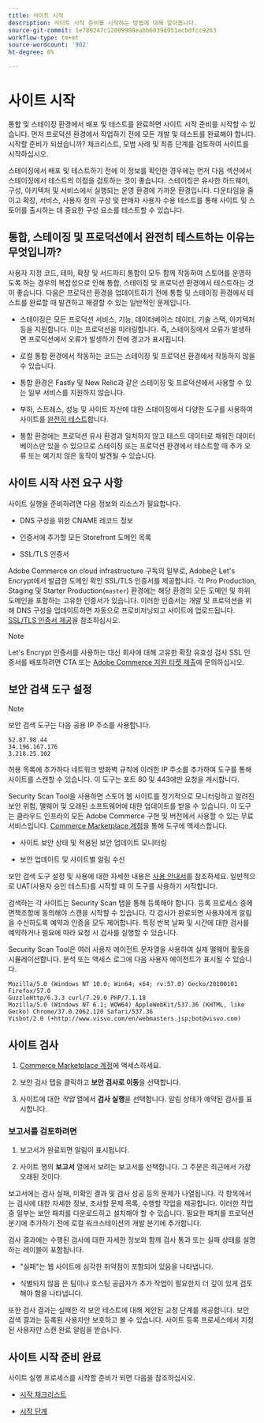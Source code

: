 ```yaml
---
title: 사이트 시작
description: 사이트 시작 준비를 시작하는 방법에 대해 알아봅니다.
source-git-commit: 1e789247c12009908eabb6039d951acbdfcc9263
workflow-type: tm+mt
source-wordcount: '902'
ht-degree: 0%

---
```


# 사이트 시작

통합 및 스테이징 환경에서 배포 및 테스트를 완료하면 사이트 시작 준비를 시작할 수 있습니다. 먼저 프로덕션 환경에서 작업하기 전에 모든 개발 및 테스트를 완료해야 합니다. 시작할 준비가 되셨습니까? 체크리스트, 모범 사례 및 최종 단계를 검토하여 사이트를 시작하십시오.

스테이징에서 배포 및 테스트하기 전에 이 정보를 확인한 경우에는 먼저 다음 섹션에서 스테이징에서 테스트의 이점을 검토하는 것이 좋습니다. 스테이징은 유사한 하드웨어, 구성, 아키텍처 및 서비스에서 실행되는 운영 환경에 가까운 환경입니다. 다운타임을 줄이고 확장, 서비스, 사용자 정의 구성 및 판매자 사용자 수용 테스트를 통해 사이트 및 스토어를 출시하는 데 중요한 구성 요소를 테스트할 수 있습니다.

## 통합, 스테이징 및 프로덕션에서 완전히 테스트하는 이유는 무엇입니까?

사용자 지정 코드, 테마, 확장 및 서드파티 통합이 모두 함께 작동하여 스토어를 운영하도록 하는 경우의 복잡성으로 인해 통합, 스테이징 및 프로덕션 환경에서 테스트하는 것이 좋습니다. 다음은 프로덕션 환경을 업데이트하기 전에 통합 및 스테이징 환경에서 테스트를 완료할 때 발견하고 해결할 수 있는 일반적인 문제입니다.

- 스테이징은 모든 프로덕션 서비스, 기능, 데이터베이스 데이터, 기술 스택, 아키텍처 등을 지원합니다. 이는 프로덕션을 미러링합니다. 즉, 스테이징에서 오류가 발생하면 프로덕션에서 오류가 발생하기 전에 경고가 표시됩니다.

- 로컬 통합 환경에서 작동하는 코드는 스테이징 및 프로덕션 환경에서 작동하지 않을 수 있습니다.

- 통합 환경은 Fastly 및 New Relic과 같은 스테이징 및 프로덕션에서 사용할 수 있는 일부 서비스를 지원하지 않습니다.

- 부하, 스트레스, 성능 및 사이트 자산에 대한 스테이징에서 다양한 도구를 사용하여 사이트를 [완전히 테스트](../test/guidance.md)합니다.

- 통합 환경에는 프로덕션 유사 환경과 일치하지 않고 테스트 데이터로 채워진 데이터베이스만 있을 수 있으므로 스테이징 또는 프로덕션 환경에서 테스트할 때 추가 오류 또는 예기치 않은 동작이 발견될 수 있습니다.

## 사이트 시작 사전 요구 사항

사이트 실행을 준비하려면 다음 정보와 리소스가 필요합니다.

- DNS 구성을 위한 CNAME 레코드 정보

- 인증서에 추가할 모든 Storefront 도메인 목록

- SSL/TLS 인증서

Adobe Commerce on cloud infrastructure 구독의 일부로, Adobe은 Let&#39;s Encrypt에서 발급한 도메인 확인 SSL/TLS 인증서를 제공합니다. 각 Pro Production, Staging 및 Starter Production(`master`) 환경에는 해당 환경의 모든 도메인 및 하위 도메인을 포함하는 고유한 인증서가 있습니다. 이러한 인증서는 개발 및 프로덕션을 위해 DNS 구성을 업데이트하면 자동으로 프로비저닝되고 사이트에 업로드됩니다. [SSL/TLS 인증서 제공](../cdn/fastly-configuration.md#provision-ssltls-certificates)을 참조하십시오.

>[!NOTE]
>
>Let&#39;s Encrypt 인증서를 사용하는 대신 회사에 대해 고유한 확장 유효성 검사 SSL 인증서를 배포하려면 CTA 또는 [Adobe Commerce 지원 티켓 제출](https://experienceleague.adobe.com/docs/commerce-knowledge-base/kb/help-center-guide/magento-help-center-user-guide.html?lang=ko#submit-ticket)에 문의하십시오.

## 보안 검색 도구 설정

>[!NOTE]
>
>보안 검색 도구는 다음 공용 IP 주소를 사용합니다.
>
>```text
>52.87.98.44
>34.196.167.176
>3.218.25.102
>```
>
>허용 목록에 추가하다 네트워크 방화벽 규칙에 이러한 IP 주소를 추가하여 도구를 통해 사이트를 스캔할 수 있습니다. 이 도구는 포트 80 및 443에만 요청을 게시합니다.

Security Scan Tool을 사용하면 스토어 웹 사이트를 정기적으로 모니터링하고 알려진 보안 위험, 맬웨어 및 오래된 소프트웨어에 대한 업데이트를 받을 수 있습니다. 이 도구는 클라우드 인프라의 모든 Adobe Commerce 구현 및 버전에서 사용할 수 있는 무료 서비스입니다. [Commerce Marketplace 계정](https://account.magento.com/customer/account/login)을 통해 도구에 액세스합니다.

- 사이트 보안 상태 및 적용된 보안 업데이트 모니터링

- 보안 업데이트 및 사이트별 알림 수신

보안 검색 도구 설정 및 사용에 대한 자세한 내용은 [사용 안내서](https://experienceleague.adobe.com/ko/docs/commerce-admin/systems/security/security-scan)를 참조하세요. 일반적으로 UAT(사용자 승인 테스트)를 시작할 때 이 도구를 사용하기 시작합니다.

검색하는 각 사이트는 Security Scan 탭을 통해 등록해야 합니다. 등록 프로세스 중에 면책조항에 동의해야 스캔을 시작할 수 있습니다. 각 검사가 완료되면 사용자에게 알림을 수신하도록 예약과 인증을 모두 제어합니다. 특정 반복 날짜 및 시간에 대한 검사를 예약하거나 필요에 따라 요청 시 검사를 실행할 수 있습니다.

Security Scan Tool은 여러 사용자 에이전트 문자열을 사용하여 실제 맬웨어 활동을 시뮬레이션합니다. 분석 또는 액세스 로그에 다음 사용자 에이전트가 표시될 수 있습니다.

```text
Mozilla/5.0 (Windows NT 10.0; Win64; x64; rv:57.0) Gecko/20100101 Firefox/57.0
GuzzleHttp/6.3.3 curl/7.29.0 PHP/7.1.18
Mozilla/5.0 (Windows NT 6.1; WOW64) AppleWebKit/537.36 (KHTML, like Gecko) Chrome/37.0.2062.120 Safari/537.36
Visbot/2.0 (+http://www.visvo.com/en/webmasters.jsp;bot@visvo.com)
```

## 사이트 검사

1. [Commerce Marketplace 계정](https://account.magento.com/customer/account/login)에 액세스하세요.

1. 보안 검사 탭을 클릭하고 **보안 검사로 이동**&#x200B;을 선택합니다.

1. 사이트에 대한 _작업_ 열에서 **검사 실행**&#x200B;을 선택합니다. 알림 상태가 예약된 검사를 표시합니다.

### 보고서를 검토하려면

1. 보고서가 완료되면 알림이 표시됩니다.

1. 사이트 행의 **보고서** 열에서 보려는 보고서를 선택합니다. 그 주문은 최근에서 가장 오래된 것이다.

보고서에는 검사 실패, 미확인 결과 및 검사 성공 등의 문제가 나열됩니다. 각 항목에서는 검사에 대한 자세한 정보, 조사할 문제 목록, 수행할 작업을 제공합니다. 이러한 작업 중 일부는 보안 패치를 다운로드하고 설치해야 할 수 있습니다. 필요한 패치를 프로덕션 분기에 추가하기 전에 로컬 워크스테이션의 개발 분기에 추가합니다.

검사 결과에는 수행된 검사에 대한 자세한 정보와 함께 검사 통과 또는 실패 상태를 설명하는 레이블이 포함됩니다.

- &quot;실패&quot;는 웹 사이트에 심각한 취약점이 포함되어 있음을 나타냅니다.

- 식별되지 않음 은 팀이나 호스팅 공급자가 추가 작업이 필요한지 더 깊이 있게 검토해야 함을 나타냅니다.

또한 검사 결과는 실패한 각 보안 테스트에 대해 제안된 교정 단계를 제공합니다. 보안 검색 결과는 등록된 사용자만 보호하고 볼 수 있습니다. 사이트 등록 프로세스에서 지정된 사용자만 스캔 완료 알림을 받습니다.

## 사이트 시작 준비 완료

사이트 실행 프로세스를 시작할 준비가 되면 다음을 참조하십시오.

- [시작 체크리스트](checklist.md)

- [시작 단계](steps.md)
